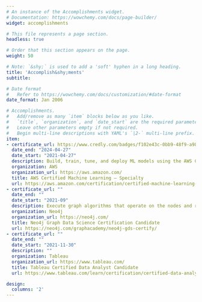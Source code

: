```yaml
---
# An instance of the Accomplishments widget.
# Documentation: https://wowchemy.com/docs/page-builder/
widget: accomplishments

# This file represents a page section.
headless: true

# Order that this section appears on the page.
weight: 50

# Note: `&shy;` is used to add a 'soft' hyphen in a long heading.
title: 'Accomplish&shy;ments'
subtitle:

# Date format
#   Refer to https://wowchemy.com/docs/customization/#date-format
date_format: Jan 2006

# Accomplishments.
#   Add/remove as many `item` blocks below as you like.
#   `title`, `organization`, and `date_start` are the required parameters.
#   Leave other parameters empty if not required.
#   Begin multi-line descriptions with YAML's `|2-` multi-line prefix.
item:
- certificate_url: https://www.credly.com/badges/f102e43c-0bb9-48f9-a987-e90adf7f66cc
  date_end: "2024-04-27"
  date_start: "2021-04-27"
  description: Build, train, tune, and deploy ML models using the AWS Cloud.
  organization: AWS
  organization_url: https://aws.amazon.com/
  title: AWS Certified Machine Learning – Specialty
  url: https://aws.amazon.com/certification/certified-machine-learning-specialty/
- certificate_url: ""
  date_end: ""
  date_start: "2021-09"
  description: Execute graph algorithms that operate on the nodes and relationships in a graph.
  organization: Neo4j
  organization_url: https://neo4j.com/
  title: Neo4j Graph Data Science Certification Candidate
  url: https://neo4j.com/graphacademy/neo4j-gds-certify/
- certificate_url: ""
  date_end: ""
  date_start: "2021-11-30"
  description: ""
  organization: Tableau
  organization_url: https://www.tableau.com/
  title: Tableau Certified Data Analyst Candidate
  url: https://www.tableau.com/learn/certification/certified-data-analyst

design:
  columns: '2' 
---
```

